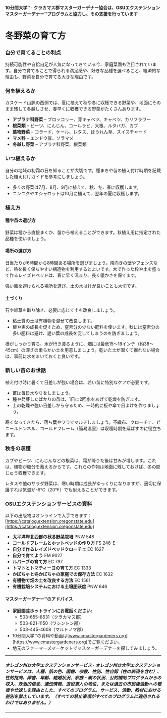 #### 10分間大学™ · クラカマス郡マスターガーデナー協会は、OSUエクステンションマスターガーデナー™プログラムと協力し、その支援を行っています

# 冬野菜の育て方

### 自分で育てることの利点

持続可能性や自給自足が人気になってきている今、家庭菜園も注目されています。自分で育てることで得られる満足感や、好きな品種を選べること、経済的な理由も、野菜を自分で育てる大きな理由です。

### 何を植えるか

カスケード山脈の西側では、夏に植えて秋や冬に収穫できる野菜や、地面にそのまま残して冬越しさせ、春早くに収穫できる野菜がたくさんあります。

- **アブラナ科野菜** – ブロッコリー、芽キャベツ、キャベツ、カリフラワー
- **根菜類** – ビーツ、にんじん、コールラビ、大根、ルタバガ、カブ
- **葉物野菜** – コラード、ケール、レタス、ほうれん草、スイスチャード
- **マメ科** – エンドウ豆、ソラマメ
- **冬越し野菜** – アブラナ科野菜、根菜類

### いつ植えるか

自分の地域の初霜の日を知ることが大切です。種まきや苗の植え付け時期を記載した植え付けガイドを参考にしましょう。

- 多くの野菜は7月、8月、9月に植えて、秋、冬、春に収穫します。
- ニンニクやエシャロットは10月に植えて、翌年の夏に収穫します。

### 植え方

#### 種や苗の選び方

野菜は種から直接まくか、苗から植えることができます。秋植え用に指定された品種を使いましょう。

#### 場所の選び方

日当たりが6時間から8時間ある場所を選びましょう。南向きの壁やフェンスなど、熱を長く保ちやすい構造物を利用するとよいです。木で作った枠や土を盛って作るレイズドベッドは、春に早く温まり、長く暖かさを保てます。

強い風を避けられる場所を選び、土の水はけが良いことも大切です。

#### 土づくり

石や雑草を取り除き、必要に応じて土を改良しましょう。

- 粘土質の土は有機物を混ぜて改良します。
- 根や実の成長を促すため、窒素分の少ない肥料を使います。秋には窒素分の多い肥料は避け、遅い葉の成長を促してしまうのを防ぎましょう。

根がしっかり育ち、水が行き渡るように、畑には最低15～18インチ（約38〜45cm）の深さの柔らかい土を用意しましょう。乾いた土が固くて掘れない場合は、事前に水をまいておくと良いです。

### 新しい苗のお世話

植え付け時に暑くて日差しが強い場合は、若い苗に特別なケアが必要です。

- 苗は毎日水やりをしましょう。
- 種や発芽したばかりの苗は、1日に2回水をあげて乾燥を防ぎます。
- 土の乾燥や強い日差しから守るため、一時的に板や傘で日よけを作りましょう。

寒くなってきたら、落ち葉やワラでマルチしましょう。不織布、クローチェ、ビニールトンネル、コールドフレーム（簡易温室）は収穫時期を延ばすのに役立ちます。

### 秋冬の収穫

カブやビーツ、にんじんなどの根菜は、霜が降りた後は甘みが増します。これは、植物が糖分を蓄えるからです。これらの作物は地面に残しておけば、冬の間じゅう収穫できます。

レタスや他のサラダ野菜は、寒い時期は成長がゆっくりになりますが、適切に保護すれば気温が-6℃（20°F）でも耐えることができます。

### OSUエクステンションサービスの資料

以下の出版物はオンラインで入手できます：[https://catalog.extension.oregonstate.edu](https://catalog.extension.oregonstate.edu)

- **太平洋岸北西部の秋冬野菜栽培** PNW 548
- **コールドフレームとホットベッドの作り方** FS 246-E
- **自分で作るレイズドベッドクローチェ** EC 1627
- **自分で育てよう** EM 9027
- **ルバーブの育て方** EC 797
- **トマトとトマティーヨの育て方** EC 1333
- **かぼちゃと冬かぼちゃの家庭での保存方法** EC 1632
- **有機物で畑の土を改良する方法** EC 1561
- **有機栽培システムにおける土壌肥沃度** PNW 646

#### マスターガーデナー™のアドバイス

- **家庭園芸ホットラインにお電話ください:**
  - 503-655-8631（クラカマス郡）
  - 503-821-1150（ワシントン郡）
  - 503-445-4608（マルトノマ郡）
- 10分間大学™の資料や動画は[www.cmastergardeners.org](https://www.cmastergardeners.org)でご覧ください。
- 地元のファーマーズマーケットでマスターガーデナーを探してみましょう。

---

##### オレゴン州立大学エクステンションサービス · オレゴン州立大学エクステンションサービスは、人種、肌の色、国籍、宗教、性別、性自認（性の表現を含む）、性的指向、障害、年齢、結婚状況、家族・親の状況、公的補助プログラムからの収入、政治的信念、遺伝情報、退役軍人の地位、または過去の市民権活動への報復や仕返しを理由とした、すべてのプログラム、サービス、活動、教材における差別を禁止しています。（すべての禁止事項がすべてのプログラムに適用されるわけではありません。）

---
